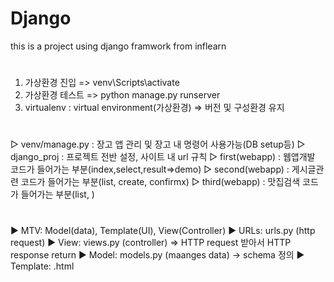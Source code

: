 # Django
this is a project using django framwork from inflearn

#
1. 가상환경 진입 => venv\Scripts\activate
2. 가상환경 테스트 => python manage.py runserver
3. virtualenv : virtual environment(가상환경) => 버전 및 구성환경 유지


#
▷ venv/manage.py : 장고 앱 관리 및 장고 내 명령어 사용가능(DB setup등)
▷ django_proj : 프로젝트 전반 설정, 사이트 내 url 규칙
▷ first(webapp) : 웹앱개발 코드가 들어가는 부분(index,select,result=>demo)
▷ second(webapp) : 게시글관련 코드가 들어가는 부분(list, create, confirmx)
▷ third(webapp) : 맛집검색 코드가 들어가는 부분(list, )


#
▶ MTV: Model(data), Template(UI), View(Controller)
▶ URLs: urls.py (http request)
▶ View: views.py (controller) => HTTP request 받아서 HTTP response return
▶ Model: models.py (maanges data) -> schema 정의
▶ Template: <filename>.html

